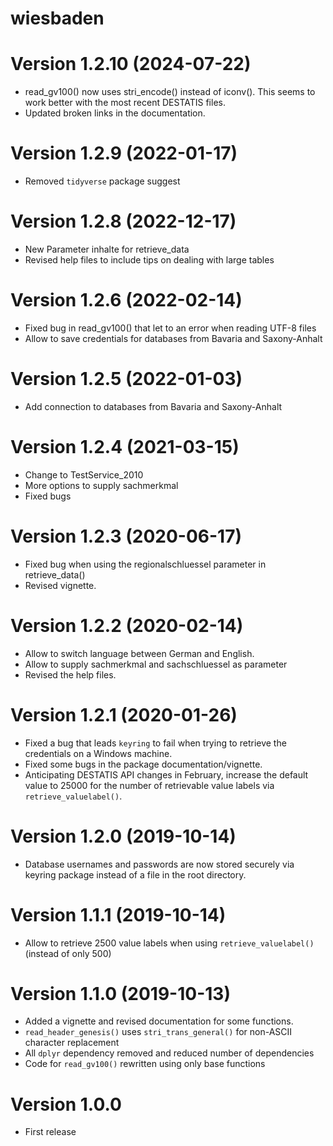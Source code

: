 # wiesbaden

# Version 1.2.10 (2024-07-22)

* read_gv100() now uses stri_encode() instead of iconv(). This seems to work better with the most recent DESTATIS files. 
* Updated broken links in the documentation.

# Version 1.2.9 (2022-01-17)

* Removed `tidyverse` package suggest 

# Version 1.2.8 (2022-12-17)

* New Parameter inhalte for retrieve_data 
* Revised help files to include tips on dealing with large tables 

# Version 1.2.6 (2022-02-14)

* Fixed bug in read_gv100() that let to an error when reading UTF-8 files
* Allow to save credentials for databases from Bavaria and Saxony-Anhalt

# Version 1.2.5 (2022-01-03)

* Add connection to databases from Bavaria and Saxony-Anhalt

# Version 1.2.4 (2021-03-15)

* Change to TestService_2010
* More options to supply sachmerkmal 
* Fixed bugs 

# Version 1.2.3 (2020-06-17)

* Fixed bug when using the regionalschluessel parameter in retrieve_data()
* Revised vignette. 


# Version 1.2.2 (2020-02-14)

* Allow to switch language between German and English. 
* Allow to supply sachmerkmal and sachschluessel as parameter 
* Revised the help files.

# Version 1.2.1 (2020-01-26)

* Fixed a bug that leads `keyring` to fail when trying to retrieve the credentials on a Windows machine.
* Fixed some bugs in the package documentation/vignette.
* Anticipating DESTATIS API changes in February, increase the default value to 25000 for the number of retrievable value labels via `retrieve_valuelabel()`.

# Version 1.2.0 (2019-10-14)

* Database usernames and passwords are now stored securely via keyring package instead of a file in the root directory. 

# Version 1.1.1 (2019-10-14)

* Allow to retrieve 2500 value labels when using `retrieve_valuelabel()` (instead of only 500)

# Version 1.1.0 (2019-10-13)

* Added a vignette and revised documentation for some functions.
* `read_header_genesis()` uses `stri_trans_general()` for non-ASCII character replacement 
* All `dplyr` dependency removed and reduced number of dependencies
* Code for `read_gv100()` rewritten using only base functions

# Version 1.0.0

* First release